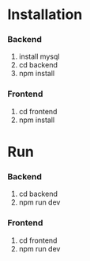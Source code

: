 # Installation
### Backend
1) install mysql
2) cd backend
3) npm install

### Frontend
1) cd frontend
3) npm install

# Run
### Backend
1) cd backend
2) npm run dev

### Frontend
1) cd frontend
2) npm run dev
